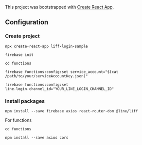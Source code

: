 This project was bootstrapped with [Create React App](https://github.com/facebook/create-react-app).

## Configuration

### Create project

`npx create-react-app liff-login-sample`

`firebase init`



`cd functions`

`firebase functions:config:set service_account="$(cat /path/to/your/serviceAccountKey.json)"`

`firebase functions:config:set line.login.channel_id="YOUR_LINE_LOGIN_CHANNEL_ID"`
 

### Install packages

`npm install --save firebase axios react-router-dom @line/liff`

For functions

`cd functions`

`npm install --save axios cors`
